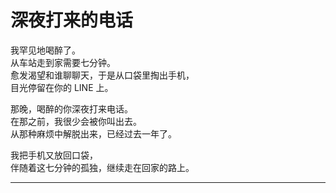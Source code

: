 # 深夜打来的电话

我罕见地喝醉了。\
从车站走到家需要七分钟。\
愈发渴望和谁聊聊天，于是从口袋里掏出手机，\
目光停留在你的 LINE 上。

那晚，喝醉的你深夜打来电话。\
在那之前，我很少会被你叫出去。\
从那种麻烦中解脱出来，已经过去一年了。

我把手机又放回口袋，\
伴随着这七分钟的孤独，继续走在回家的路上。

---
